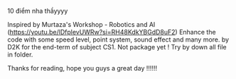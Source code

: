 10 điểm nha thầyyyy

Inspired by Murtaza's Workshop - Robotics and AI (https://youtu.be/lDfplevUWRw?si=RH48KdkYBGdD8uF2) 
Enhance the code with some speed level, point system, sound effect and many more. 
by D2K for the end-term of subject CS1.
Not package yet ! Try by down all file in folder.


Thanks for reading, hope you guys a great day !!!!!!
